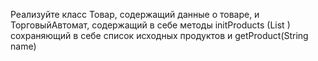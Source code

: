 Реализуйте класс Товар, содержащий данные о товаре, и ТорговыйАвтомат, содержащий в себе методы
initProducts (List <Product>) сохраняющий в себе список исходных продуктов и getProduct(String name)